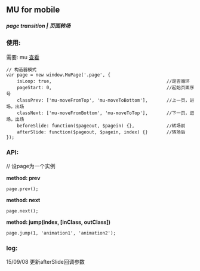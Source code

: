 ## MU for mobile

##### page transition | 页面转场

### 使用:

需要: mu [查看](https://github.com/Roeis/MU/tree/master/dist)

    // 构造器模式
    var page = new window.MuPage('.page', {
        isLoop: true,                                           //是否循环
        pageStart: 0,                                           //起始页面序号
        classPrev: ['mu-moveFromTop', 'mu-moveToBottom'],       //上一页，进场，出场
        classNext: ['mu-moveFromBottom', 'mu-moveToTop'],       //下一页，进场，出场
        beforeSlide: function($pageout, $pagein) {},            //转场前
        afterSlide: function($pageout, $pagein, index) {}       //转场后
    });

### API:
// 设page为一个实例

**method: prev**
    
    page.prev();

**method: next**
    
    page.next();

**method: jump(index, [inClass, outClass])**
    
    page.jump(1, 'animation1', 'animation2');

### log:
15/09/08 更新afterSlide回调参数
